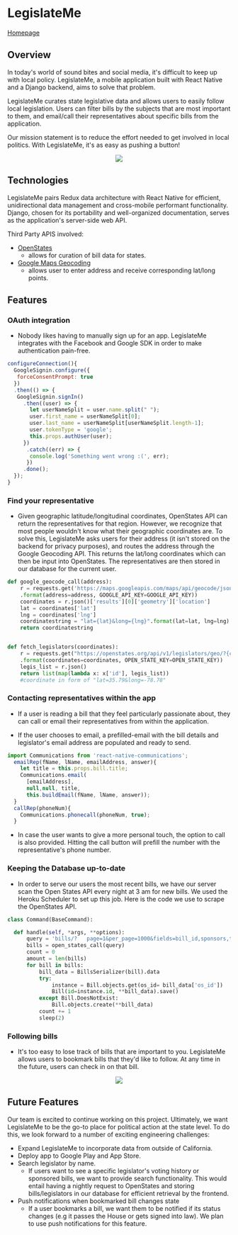 # LegislateMe
[Homepage](http://www.legislateme.com)

## Overview
In today's world of sound bites and social media, it's difficult to keep up with local policy.  LegislateMe, a mobile application built with React Native and a Django backend, aims to solve that problem.

LegislateMe curates state legislative data and allows users to easily follow local legislation. Users can filter bills by the subjects that are most
important to them, and email/call their representatives about specific bills from the application.

Our mission statement is to reduce the effort needed to get involved in local politics. With LegislateMe, it's as easy as pushing a button!

<p align="center">
<img src = "/docs/subject_view.gif">
</p>


## Technologies
  LegislateMe pairs Redux data architecture with React Native for efficient, unidirectional data management and cross-mobile performant functionality. Django, chosen for its portability and well-organized documentation, serves as the application's server-side web API.
  
  Third Party APIS involved:
   + [OpenStates](http://docs.openstates.org/en/latest/api/)
      - allows for curation of bill data for states.
   + [Google Maps Geocoding](https://developers.google.com/maps/documentation/javascript/geocoding)
      - allows user to enter address and receive corresponding lat/long points.

## Features
  ### OAuth integration

  + Nobody likes having to manually sign up for an app. LegislateMe integrates with the Facebook and Google SDK in order to make authentication pain-free.
  ```javascript
  configureConnection(){
    GoogleSignin.configure({
     forceConsentPrompt: true
    })
    .then(() => {
     GoogleSignin.signIn()
       .then((user) => {
         let userNameSplit = user.name.split(" ");
         user.first_name = userNameSplit[0];
         user.last_name = userNameSplit[userNameSplit.length-1];
         user.tokenType = 'google';
         this.props.authUser(user);
       })
        .catch((err) => {
         console.log('Something went wrong :(', err);
        })
       .done();
    });
  }
  ```

  ### Find your representative

  + Given geographic latitude/longitudinal coordinates, OpenStates API can return the representatives for that region. However, we recognize that most people wouldn't know what their geographic coordinates are. To solve this, LegislateMe asks users for their address (it isn't stored on the backend for privacy purposes), and routes the address through the Google Geocoding API. This returns the lat/long coordinates which can then be input into OpenStates. The representatives are then stored in our database for the current user.

  ``` python
  def google_geocode_call(address):
      r = requests.get('https://maps.googleapis.com/maps/api/geocode/json?address={address}&key={GOOGLE_API_KEY}'
      .format(address=address, GOOGLE_API_KEY=GOOGLE_API_KEY))
      coordinates = r.json()['results'][0]['geometry']['location']
      lat = coordinates['lat']
      lng = coordinates['lng']
      coordinatestring = "lat={lat}&long={lng}".format(lat=lat, lng=lng)
      return coordinatestring


  def fetch_legislators(coordinates):
      r = requests.get("https://openstates.org/api/v1/legislators/geo/?{coordinates}&term=20172018&apikey={OPEN_STATE_KEY}"
      .format(coordinates=coordinates, OPEN_STATE_KEY=OPEN_STATE_KEY))
      legis_list = r.json()
      return list(map(lambda x: x['id'], legis_list))
      #coordinate in form of "lat=35.79&long=-78.78"
  ```

  ### Contacting representatives within the app

   + If a user is reading a bill that they feel particularly passionate about, they can call or email their representatives from within the application.


   + If the user chooses to email, a prefilled-email with the bill details and legislator's email address are populated and ready to send.

  ```javascript
  import Communications from 'react-native-communications';
    emailRep(fName, lName, emailAddress, answer){
      let title = this.props.bill.title;
      Communications.email(
        [emailAddress],
        null,null, title,
        this.buildEmail(fName, lName, answer));
    }
    callRep(phoneNum){
      Communications.phonecall(phoneNum, true);
    }
  ```

   + In case the user wants to give a more personal touch, the option to call is also provided. Hitting the call button will prefill the number with the representative's phone number.


  ### Keeping the Database up-to-date

   + In order to serve our users the most recent bills, we have our server scan the Open States API every night at 3 am for new bills. We used the Heroku Scheduler to set up this job. Here is the code we use to scrape the OpenStates API.

  ``` python
  class Command(BaseCommand):

    def handle(self, *args, **options):
        query = 'bills/?   page=1&per_page=1000&fields=bill_id,sponsors,title,chamber,subjects,state,sources,full_name,actions&state=ca'
        bills = open_states_call(query)
        count = 0
        amount = len(bills)
        for bill in bills:
            bill_data = BillsSerializer(bill).data
            try:
                instance = Bill.objects.get(os_id= bill_data['os_id'])
                Bill(id=instance.id, **bill_data).save()
            except Bill.DoesNotExist:
                Bill.objects.create(**bill_data)
            count += 1
            sleep(2)
  ```

  ### Following bills
   + It's too easy to lose track of bills that are important to you. LegislateMe allows users to bookmark bills that they'd like to follow. At any time in the future, users can check in on that bill.

 <p align="center">
 <img src = "/docs/bill_view.gif">
 </p>

## Future Features
  Our team is excited to continue working on this project. Ultimately, we want LegislateMe to be the go-to place for political action at the state level. To do this, we look forward to a number of exciting engineering challenges:
  + Expand LegislateMe to incorporate data from outside of California.
  + Deploy app to Google Play and App Store.
  + Search legislator by name.
    - If users want to see a specific legislator's voting history or sponsored bills, we want to provide search functionality. This would entail having a nightly request to OpenStates and storing bills/legislators in our database for efficient retrieval by the frontend.
  + Push notifications when bookmarked bill changes state
    - If a user bookmarks a bill, we want them to be notified if its status changes (e.g it passes the House or gets signed into law). We plan to use push notifications for this feature.
